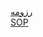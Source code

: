 <html>
<head>
<style>
a{
direction:rtl;
}
</style>
</head>
<body>
<a href="">رزومه</a>
<br/>
<a href="">SOP</a>
</body>
</html>
